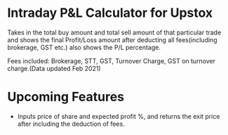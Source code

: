 # Intraday P&L Calculator for Upstox

Takes in the total buy amount and total sell amount of that particular trade and shows the final Profit/Loss amount after deducting all fees(including brokerage, GST etc.) also shows the P/L percentage.

Fees included: Brokerage, STT, GST, Turnover Charge, GST on turnover charge.(Data updated Feb 2021)

# Upcoming Features

* Inputs price of share and expected profit %, and returns the exit price after including the deduction of fees.
